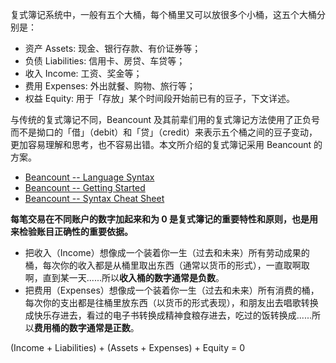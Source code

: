 复式簿记系统中，一般有五个大桶，每个桶里又可以放很多个小桶，这五个大桶分别是：

- 资产 Assets: 现金、银行存款、有价证券等；
- 负债 Liabilities: 信用卡、房贷、车贷等；
- 收入 Income: 工资、奖金等；
- 费用 Expenses: 外出就餐、购物、旅行等；
- 权益 Equity: 用于「存放」某个时间段开始前已有的豆子，下文详述。

与传统的复式簿记不同，Beancount 及其前辈们用的复式簿记方法使用了正负号而不是拗口的「借」（debit）和「贷」（credit）来表示五个桶之间的豆子变动，更加容易理解和思考，也不容易出错。本文所介绍的复式簿记采用 Beancount 的方案。

- [Beancount -- Language Syntax](https://docs.google.com/document/d/1wAMVrKIA2qtRGmoVDSUBJGmYZSygUaR0uOMW1GV3YE0/)
- [Beancount -- Getting Started](https://docs.google.com/document/d/1P5At-z1sP8rgwYLHso5sEy3u4rMnIUDDgob9Y_BYuWE/)
- [Beancount -- Syntax Cheat Sheet](https://docs.google.com/document/d/1M4GwF6BkcXyVVvj4yXBJMX7YFXpxlxo95W6CpU3uWVc/)

**每笔交易在不同账户的数字加起来和为 0 是复式簿记的重要特性和原则，也是用来检验账目正确性的重要依据。**

- 把收入（Income）想像成一个装着你一生（过去和未来）所有劳动成果的桶，每次你的收入都是从桶里取出东西（通常以货币的形式），一直取啊取啊，直到某一天......所以**收入桶的数字通常是负数**。
- 把费用（Expenses）想像成一个装着你一生（过去和未来）所有消费的桶，每次你的支出都是往桶里放东西（以货币的形式表现），和朋友出去唱歌转换成快乐存进去，看过的电子书转换成精神食粮存进去，吃过的饭转换成......所以**费用桶的数字通常是正数**。

(Income + Liabilities) + (Assets + Expenses) + Equity = 0
